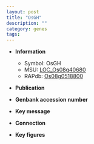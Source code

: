 ```yaml
---
layout: post
title: "OsGH"
description: ""
category: genes
tags: 
---
```


* **Information**  
    + Symbol: OsGH  
    + MSU: [LOC_Os08g40680](http://rice.plantbiology.msu.edu/cgi-bin/ORF_infopage.cgi?orf=LOC_Os08g40680)  
    + RAPdb: [Os08g0518800](http://rapdb.dna.affrc.go.jp/viewer/gbrowse_details/irgsp1?name=Os08g0518800)  

* **Publication**  

* **Genbank accession number**  

* **Key message**  

* **Connection**  

* **Key figures**  


